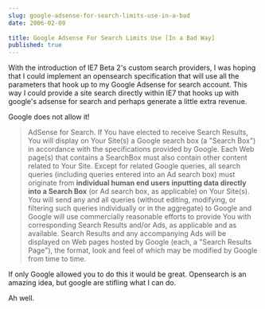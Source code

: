 ```yaml
---
slug: google-adsense-for-search-limits-use-in-a-bad
date: 2006-02-09
 
title: Google Adsense For Search Limits Use [In a Bad Way]
published: true
---
```

With the introduction of IE7 Beta 2's custom search providers, I was hoping that I could implement an opensearch specification that will use all the parameters that hook up to my Google Adsense for search account. This way I could provide a site search directly within IE7 that hooks up with google's adsense for search and perhaps generate a little extra revenue.<p />Google does not allow it!<p /><blockquote>AdSense for Search. If You have elected to receive Search Results, You will display on Your Site(s) a Google search box (a "Search Box") in accordance with the specifications provided by Google. Each Web page(s) that contains a SearchBox must also contain other content related to Your Site. Except for related Google queries, all search queries (including queries entered into an Ad search box) must originate from <strong>individual human end users inputting data directly into a Search Box</strong> (or Ad search box, as applicable) on Your Site(s). You will send any and all queries (without editing, modifying, or filtering such queries individually or in the aggregate) to Google and Google will use commercially reasonable efforts to provide You with corresponding Search Results and/or Ads, as applicable and as available. Search Results and any accompanying Ads will be displayed on Web pages hosted by Google (each, a "Search Results Page"), the format, look and feel of which may be modified by Google from time to time.</blockquote><span style="">If only Google allowed you to do this it would be great.  Opensearch is an amazing idea, but google are stifling what I can do.</span><p />Ah well.<p />

